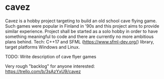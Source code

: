# cavez
Cavez is a hobby project targeting to build an old school cave flying game. Such games were popular in Finland in '90s and this project aims to provide similar experience. Project shall be started as a solo hobby in order to have something meaningful to code and there are currently no more ambitious plans behind. Tech: C++17 and SFML (https://www.sfml-dev.org/) library, target platforms Windows and Linux. 

TODO: Write description of cave flyer games

Very rough "backlog" for anyone interested: https://trello.com/b/3sAzYxU9/cavez
